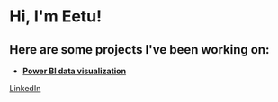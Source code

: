<h1>Hi, I'm Eetu! </h1>

<h2> Here are some projects I've been working on: </h2>

- <b>[Power BI data visualization](https://github.com/eetujaa/vehicle_stock)</b>

<a href="www.linkedin.com/in/eetu-jääsola-56aa0325b/"> LinkedIn </a>
